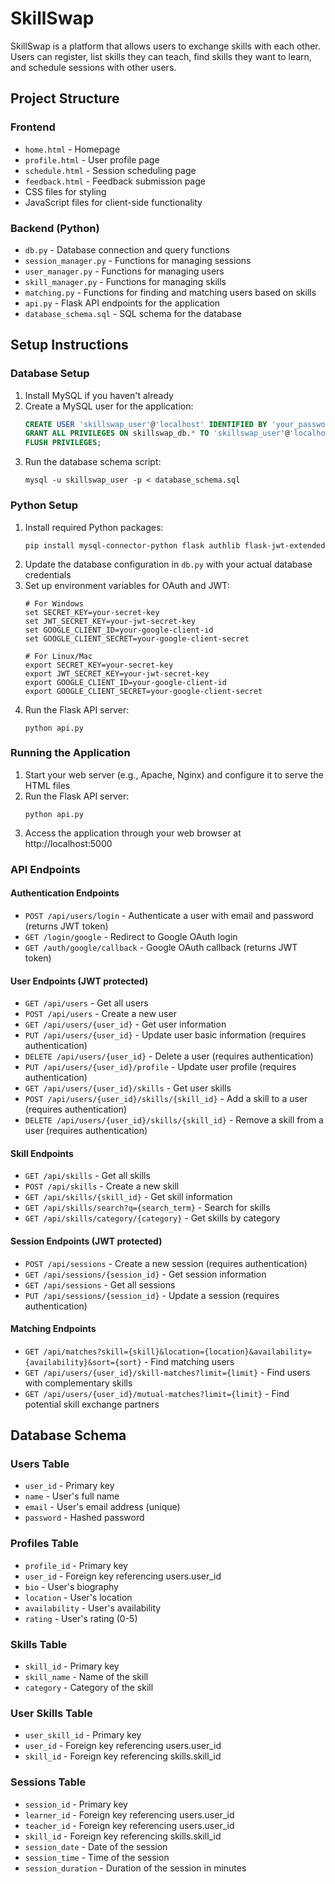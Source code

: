 # SkillSwap

SkillSwap is a platform that allows users to exchange skills with each other. Users can register, list skills they can teach, find skills they want to learn, and schedule sessions with other users.

## Project Structure

### Frontend
- `home.html` - Homepage
- `profile.html` - User profile page
- `schedule.html` - Session scheduling page
- `feedback.html` - Feedback submission page
- CSS files for styling
- JavaScript files for client-side functionality

### Backend (Python)
- `db.py` - Database connection and query functions
- `session_manager.py` - Functions for managing sessions
- `user_manager.py` - Functions for managing users
- `skill_manager.py` - Functions for managing skills
- `matching.py` - Functions for finding and matching users based on skills
- `api.py` - Flask API endpoints for the application
- `database_schema.sql` - SQL schema for the database

## Setup Instructions

### Database Setup
1. Install MySQL if you haven't already
2. Create a MySQL user for the application:
   ```sql
   CREATE USER 'skillswap_user'@'localhost' IDENTIFIED BY 'your_password';
   GRANT ALL PRIVILEGES ON skillswap_db.* TO 'skillswap_user'@'localhost';
   FLUSH PRIVILEGES;
   ```
3. Run the database schema script:
   ```
   mysql -u skillswap_user -p < database_schema.sql
   ```

### Python Setup
1. Install required Python packages:
   ```
   pip install mysql-connector-python flask authlib flask-jwt-extended
   ```
2. Update the database configuration in `db.py` with your actual database credentials
3. Set up environment variables for OAuth and JWT:
   ```
   # For Windows
   set SECRET_KEY=your-secret-key
   set JWT_SECRET_KEY=your-jwt-secret-key
   set GOOGLE_CLIENT_ID=your-google-client-id
   set GOOGLE_CLIENT_SECRET=your-google-client-secret
   
   # For Linux/Mac
   export SECRET_KEY=your-secret-key
   export JWT_SECRET_KEY=your-jwt-secret-key
   export GOOGLE_CLIENT_ID=your-google-client-id
   export GOOGLE_CLIENT_SECRET=your-google-client-secret
   ```
4. Run the Flask API server:
   ```
   python api.py
   ```

### Running the Application
1. Start your web server (e.g., Apache, Nginx) and configure it to serve the HTML files
2. Run the Flask API server:
   ```
   python api.py
   ```
3. Access the application through your web browser at http://localhost:5000

### API Endpoints

#### Authentication Endpoints
- `POST /api/users/login` - Authenticate a user with email and password (returns JWT token)
- `GET /login/google` - Redirect to Google OAuth login
- `GET /auth/google/callback` - Google OAuth callback (returns JWT token)

#### User Endpoints (JWT protected)
- `GET /api/users` - Get all users
- `POST /api/users` - Create a new user
- `GET /api/users/{user_id}` - Get user information
- `PUT /api/users/{user_id}` - Update user basic information (requires authentication)
- `DELETE /api/users/{user_id}` - Delete a user (requires authentication)
- `PUT /api/users/{user_id}/profile` - Update user profile (requires authentication)
- `GET /api/users/{user_id}/skills` - Get user skills
- `POST /api/users/{user_id}/skills/{skill_id}` - Add a skill to a user (requires authentication)
- `DELETE /api/users/{user_id}/skills/{skill_id}` - Remove a skill from a user (requires authentication)

#### Skill Endpoints
- `GET /api/skills` - Get all skills
- `POST /api/skills` - Create a new skill
- `GET /api/skills/{skill_id}` - Get skill information
- `GET /api/skills/search?q={search_term}` - Search for skills
- `GET /api/skills/category/{category}` - Get skills by category

#### Session Endpoints (JWT protected)
- `POST /api/sessions` - Create a new session (requires authentication)
- `GET /api/sessions/{session_id}` - Get session information
- `GET /api/sessions` - Get all sessions
- `PUT /api/sessions/{session_id}` - Update a session (requires authentication)

#### Matching Endpoints
- `GET /api/matches?skill={skill}&location={location}&availability={availability}&sort={sort}` - Find matching users
- `GET /api/users/{user_id}/skill-matches?limit={limit}` - Find users with complementary skills
- `GET /api/users/{user_id}/mutual-matches?limit={limit}` - Find potential skill exchange partners

## Database Schema

### Users Table
- `user_id` - Primary key
- `name` - User's full name
- `email` - User's email address (unique)
- `password` - Hashed password

### Profiles Table
- `profile_id` - Primary key
- `user_id` - Foreign key referencing users.user_id
- `bio` - User's biography
- `location` - User's location
- `availability` - User's availability
- `rating` - User's rating (0-5)

### Skills Table
- `skill_id` - Primary key
- `skill_name` - Name of the skill
- `category` - Category of the skill

### User Skills Table
- `user_skill_id` - Primary key
- `user_id` - Foreign key referencing users.user_id
- `skill_id` - Foreign key referencing skills.skill_id

### Sessions Table
- `session_id` - Primary key
- `learner_id` - Foreign key referencing users.user_id
- `teacher_id` - Foreign key referencing users.user_id
- `skill_id` - Foreign key referencing skills.skill_id
- `session_date` - Date of the session
- `session_time` - Time of the session
- `session_duration` - Duration of the session in minutes